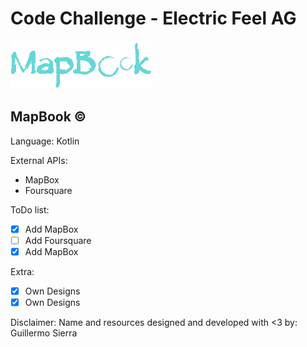 # Code Challenge - Electric Feel AG

![logo](/app/src/main/res/drawable/mapbook.png)
## MapBook ©

Language: Kotlin

External APIs:
- MapBox
- Foursquare

ToDo list:

- [x] Add MapBox
- [ ] Add Foursquare
- [x] Add MapBox

Extra:
- [x] Own Designs
- [x] Own Designs

Disclaimer: Name and resources designed and developed with <3 by: Guillermo Sierra

